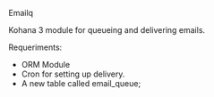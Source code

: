 Emailq

Kohana 3 module for queueing and delivering emails.

Requeriments:
- ORM Module
- Cron for setting up delivery.
- A new table called email_queue;
